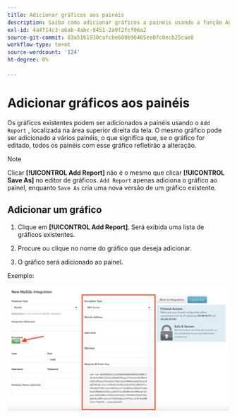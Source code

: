 ```yaml
---
title: Adicionar gráficos aos painéis
description: Saiba como adicionar gráficos a painéis usando a função Adicionar relatório .
exl-id: 4a4f14c3-a6ab-4abc-9451-2a0f2fcf06a2
source-git-commit: 03a5161930cafcbe600b96465ee0fc0ecb25cae8
workflow-type: tm+mt
source-wordcount: '124'
ht-degree: 0%

---
```


# Adicionar gráficos aos painéis

Os gráficos existentes podem ser adicionados a painéis usando o `Add Report` , localizada na área superior direita da tela. O mesmo gráfico pode ser adicionado a vários painéis, o que significa que, se o gráfico for editado, todos os painéis com esse gráfico refletirão a alteração.

>[!NOTE]
>
>Clicar **[!UICONTROL Add Report]** não é o mesmo que clicar **[!UICONTROL Save As]** no editor de gráficos. `Add Report` apenas adiciona o gráfico ao painel, enquanto `Save As` cria uma nova versão de um gráfico existente.

## Adicionar um gráfico

1. Clique em **[!UICONTROL Add Report]**. Será exibida uma lista de gráficos existentes.

1. Procure ou clique no nome do gráfico que deseja adicionar.

1. O gráfico será adicionado ao painel.

Exemplo:

![adicionar gráfico](../../assets/sql-integration-encrypted-yes.png)
